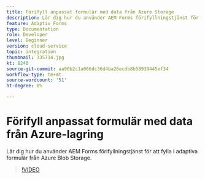 ```yaml
---
title: Förifyll anpassat formulär med data från Azure Storage
description: Lär dig hur du använder AEM Forms förifyllningstjänst för att fylla i adaptiva formulär från Azure Blob Storage.
feature: Adaptiv Forms
type: Documentation
role: Developer
level: Beginner
version: cloud-service
topic: integration
thumbnail: 335714.jpg
kt: 8240
source-git-commit: aa90b2c1a066dc36d4ba26ecdb8b58939445ef34
workflow-type: tm+mt
source-wordcount: '51'
ht-degree: 0%

---
```


# Förifyll anpassat formulär med data från Azure-lagring

Lär dig hur du använder AEM Forms förifyllningstjänst för att fylla i adaptiva formulär från Azure Blob Storage.

>[!VIDEO](https://video.tv.adobe.com/v/335714/?quality=12&learn=on)


